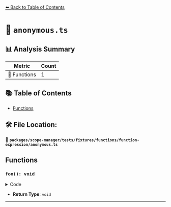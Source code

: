 [⬅️ Back to Table of Contents](../../../../../../index.md)

# 📄 `anonymous.ts`

## 📊 Analysis Summary

| Metric | Count |
|--------|-------|
| 🔧 Functions | 1 |

## 📚 Table of Contents

- [Functions](#functions)

## 🛠️ File Location:
📂 **`packages/scope-manager/tests/fixtures/functions/function-expression/anonymous.ts`**

## Functions

### `foo(): void`

<details><summary>Code</summary>

```ts
function () {}
```
</details>

- **Return Type**: `void`

---